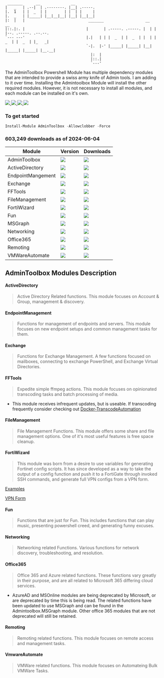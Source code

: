     _______      __              __
    |   _   | .--|  | .--------. |__| .-----.
    |.  1   | |  _  | |        | |  | |     |
    |.  _   | |_____| |__|__|__| |__| |__|__|
    |:  |   |                             _______                   __   __
    |::.|:. |                            |       | .-----. .-----. |  | |  |--. .-----. .--.--.
    `--- ---'                            |.|   | | |  _  | |  _  | |  | |  _  | |  _  | |_   _|
                                         `-|.  |-' |_____| |_____| |__| |_____| |_____| |__.__|
                                           |:  |
                                           |::.|
                                           `---'

The AdminToolbox Powershell Module has multiple dependency modules that are intended to provide a swiss army knife of Admin tools. I am adding to it over time. Installing the Admintoolbox Module will install the other required modules. However, it is not necessary to install all modules, and each module can be installed on it's own.

<p align="Left">
    <a href="https://img.shields.io/github/workflow/status/thetaylorlee/admintoolbox/.github/workflows/PS_Gallery_Pipeline.yml?branch=master">
        <img src="https://img.shields.io/github/actions/workflow/status/TheTaylorLee/AdminToolbox/PS_Gallery_Pipeline.yml?branch=master&label=PSGallery%20Publsh&logo=Github">
    </a>
    <a href="https://img.shields.io/github/workflow/status/thetaylorlee/admintoolbox/.github/workflows/Version_Bump.yml?branch=master">
        <img src="https://img.shields.io/github/actions/workflow/status/TheTaylorLee/AdminToolbox/Version_Bump.yml?branch=master&label=Version%20Bump&logo=Github">
    </a>
    <a href="https://img.shields.io/github/workflow/status/thetaylorlee/admintoolbox/.github/workflows/PSScriptAnalyzer.yml?branch=master">
        <img src="https://img.shields.io/github/actions/workflow/status/TheTaylorLee/AdminToolbox/PSScriptAnalyzer.yml?branch=master&label=PSScriptAnalyzer&logo=Github">
    </a>
    <a href="https://github.com/TheTaylorLee/AdminToolbox/issues?q=is%3Aopen+is%3Aissue">
        <img src ="https://img.shields.io/github/issues-raw/thetaylorlee/admintoolbox">
    </a>
</p>

### To get started

```Powershell
Install-Module AdminToolbox -Allowclobber -Force
```

### 603,249 downloads as of 2024-06-04

Module | Version | Downloads |
---------|---------|----------|
AdminToolbox | <a href="https://www.powershellgallery.com/packages/AdminToolbox"><img src="https://img.shields.io/powershellgallery/v/Admintoolbox.svg?label=PSGallery&logo=powershell&ColorB=bluee"></a> | <a href="https://www.powershellgallery.com/packages/AdminToolbox"><img src="https://img.shields.io/powershellgallery/dt/Admintoolbox.svg?label=Total&color=blueviolet"></a>
ActiveDirectory | <a href="https://www.powershellgallery.com/packages/AdminToolbox.ActiveDirectory"><img src="https://img.shields.io/powershellgallery/v/Admintoolbox.ActiveDirectory.svg?label=PSGallery&logo=powershell&ColorB=blue"></a> | <a href="https://www.powershellgallery.com/packages/AdminToolbox.ActiveDirectory"><img src="https://img.shields.io/powershellgallery/dt/Admintoolbox.ActiveDirectory.svg?label=Total&color=blueviolet"></a>
EndpointMangement| <a href="https://www.powershellgallery.com/packages/AdminToolbox.EndpointManagement"><img src="https://img.shields.io/powershellgallery/v/Admintoolbox.EndpointManagement.svg?label=PSGallery&logo=powershell&ColorB=blue"></a> | <a href="https://www.powershellgallery.com/packages/AdminToolbox.EndpointManagement"><img src="https://img.shields.io/powershellgallery/dt/Admintoolbox.EndpointManagement.svg?label=Total&color=blueviolet"></a>
Exchange | <a href="https://www.powershellgallery.com/packages/AdminToolbox.Exchange"><img src="https://img.shields.io/powershellgallery/v/Admintoolbox.Exchange.svg?label=PSGallery&logo=powershell&ColorB=blue"></a> | <a href="https://www.powershellgallery.com/packages/AdminToolbox.Exchange"><img src="https://img.shields.io/powershellgallery/dt/Admintoolbox.Exchange.svg?label=Total&color=blueviolet"></a>
FFTools | <a href="https://www.powershellgallery.com/packages/AdminToolbox.FFTools"><img src="https://img.shields.io/powershellgallery/v/Admintoolbox.FFTools.svg?label=PSGallery&logo=powershell&ColorB=blue"></a> | <a href="https://www.powershellgallery.com/packages/AdminToolbox.FFTools"><img src="https://img.shields.io/powershellgallery/dt/Admintoolbox.FFTools.svg?label=Total&color=blueviolet"></a>
FileManagement| <a href="https://www.powershellgallery.com/packages/AdminToolbox.FileManagement"><img src="https://img.shields.io/powershellgallery/v/Admintoolbox.FileManagement.svg?label=PSGallery&logo=powershell&ColorB=blue"></a> | <a href="https://www.powershellgallery.com/packages/AdminToolbox.FileManagement"><img src="https://img.shields.io/powershellgallery/dt/Admintoolbox.FileManagement.svg?label=Total&color=blueviolet"></a>
FortiWizard | <a href="https://www.powershellgallery.com/packages/AdminToolbox.FortiWizard"><img src="https://img.shields.io/powershellgallery/v/Admintoolbox.FortiWizard.svg?label=PSGallery&logo=powershell&ColorB=blue"></a> | <a href="https://www.powershellgallery.com/packages/AdminToolbox.FortiWizard"><img src="https://img.shields.io/powershellgallery/dt/Admintoolbox.FortiWizard.svg?label=Total&color=blueviolet"></a>
Fun | <a href="https://www.powershellgallery.com/packages/AdminToolbox.Fun"><img src="https://img.shields.io/powershellgallery/v/Admintoolbox.Fun.svg?label=PSGallery&logo=powershell&ColorB=blue"></a> | <a href="https://www.powershellgallery.com/packages/AdminToolbox.Fun"><img src="https://img.shields.io/powershellgallery/dt/Admintoolbox.Fun.svg?label=Total&color=blueviolet"></a>
MSGraph | <a href="https://www.powershellgallery.com/packages/AdminToolbox.MSGraph"><img src="https://img.shields.io/powershellgallery/v/Admintoolbox.MSGraph.svg?label=PSGallery&logo=powershell&ColorB=blue"></a> | <a href="https://www.powershellgallery.com/packages/AdminToolbox.msgraph"><img src="https://img.shields.io/powershellgallery/dt/Admintoolbox.msgraph.svg?label=Total&color=blueviolet"></a>
Networking | <a href="https://www.powershellgallery.com/packages/AdminToolbox.Networking"><img src="https://img.shields.io/powershellgallery/v/Admintoolbox.Networking.svg?label=PSGallery&logo=powershell&ColorB=blue"></a> | <a href="https://www.powershellgallery.com/packages/AdminToolbox.Networking"><img src="https://img.shields.io/powershellgallery/dt/Admintoolbox.Networking.svg?label=Total&color=blueviolet"></a>
Office365 | <a href="https://www.powershellgallery.com/packages/AdminToolbox.Office365"><img src="https://img.shields.io/powershellgallery/v/Admintoolbox.Office365.svg?label=PSGallery&logo=powershell&ColorB=blue"></a> | <a href="https://www.powershellgallery.com/packages/AdminToolbox.Office365"><img src="https://img.shields.io/powershellgallery/dt/Admintoolbox.Office365.svg?label=Total&color=blueviolet"></a>
Remoting | <a href="https://www.powershellgallery.com/packages/AdminToolbox.Remoting"><img src="https://img.shields.io/powershellgallery/v/Admintoolbox.Remoting.svg?label=PSGallery&logo=powershell&ColorB=blue"></a> | <a href="https://www.powershellgallery.com/packages/AdminToolbox.Remoting"><img src="https://img.shields.io/powershellgallery/dt/Admintoolbox.Remoting.svg?label=Total&color=blueviolet"></a>
VMWareAutomate | <a href="https://www.powershellgallery.com/packages/AdminToolbox.VMWareAutomate"><img src="https://img.shields.io/powershellgallery/v/Admintoolbox.VmwareAutomate.svg?label=PSGallery&logo=powershell&ColorB=blue"></a> | <a href="https://www.powershellgallery.com/packages/AdminToolbox.VMWareAutomate"><img src="https://img.shields.io/powershellgallery/dt/Admintoolbox.VMWareAutomate.svg?label=Total&color=blueviolet"></a>

## AdminToolbox Modules Description
#### ActiveDirectory
> Active Directory Related functions. This module focuses on Account & Group, management & discovery.

#### EndpointManagement
> Functions for management of endpoints and servers. This module focuses on new endpoint setups and common management tasks for them.

#### Exchange
> Functions for Exchange Management. A few functions focused on mailboxes, connecting to exchange PowerShell, and Exchange Virtual Directories.

#### FFTools
> Expedite simple ffmpeg actions. This module focuses on opinionated transcoding tasks and batch processing of media.

- This module receives infrequent updates, but is useable. If transcoding frequently consider checking out [Docker-TranscodeAutomation](https://github.com/TheTaylorLee/docker-transcodeautomation)

#### FileManagement
> File Management Functions. This module offers some share and file management options. One of it's most useful features is free space cleanup.

#### FortiWizard
> This module was born from a desire to use variables for generating Fortinet config scripts. It has since developed as a way to take the output of a config function and push it to a FortiGate through invoked SSH commands, and generate full VPN configs from a VPN form.

[Examples](https://github.com/TheTaylorLee/AdminToolbox/tree/master/docs/AdminToolbox.FortiWizard/Examples)

[VPN Form](https://github.com/TheTaylorLee/AdminToolbox/raw/master/docs/AdminToolbox.FortiWizard/Examples/VPN%20Buildout%20Form.xlsx)

#### Fun
> Functions that are just for Fun. This includes functions that can play music, presenting powershell creed, and generating funny excuses.

#### Networking
> Networking related Functions. Various functions for network discovery, troubleshooting, and resolution.

#### Office365
> Office 365 and Azure related functions. These functions vary greatly in their purpose, and are all related to Microsoft 365 differing cloud services.

- AzureAD and MSOnline modules are being deprecated by Microsoft, or are deprecated by time this is being read. The related functions have been updated to use MSGraph and can be found in the Admintoolbox.MSGraph module. Other office 365 modules that are not deprecated will still be retained.

#### Remoting
> Remoting related functions. This module focuses on remote access and management tasks.

#### VmwareAutomate
> VMWare related functions. This module focuses on Automateing Bulk VMWare Tasks.
